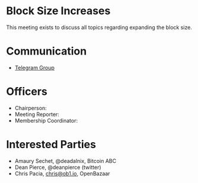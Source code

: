
# Block Size Increases

This meeting exists to discuss all topics regarding expanding the block size.

# Communication

* [Telegram Group](https://t.me/joinchat/HCYr50iaH5vYxtfLq-k0xg)

# Officers

 * Chairperson:
 * Meeting Reporter:
 * Membership Coordinator:

# Interested Parties

- Amaury Sechet, @deadalnix, Bitcoin ABC
- Dean Pierce, @deanpierce (twitter)
- Chris Pacia, chris@ob1.io, OpenBazaar
